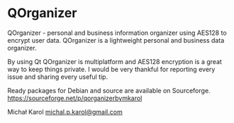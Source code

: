 QOrganizer
==========
QOrganizer - personal and business information organizer using AES128 to encrypt user data.
QOrganizer is a lightweight personal and business data organizer.

By using Qt QOrganizer is multiplatform and AES128 encryption is a great way to keep things private.
I would be very thankful for reporting every issue and sharing every useful tip.

Ready packages for Debian and source are available on Sourceforge.
https://sourceforge.net/p/qorganizerbymkarol

Michał Karol <michal.p.karol@gmail.com>
